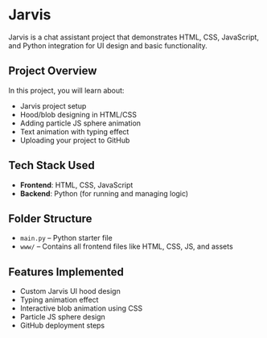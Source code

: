 # Jarvis

Jarvis is a chat assistant project that demonstrates HTML, CSS, JavaScript, and Python integration for UI design and basic functionality.

## Project Overview

In this project, you will learn about:
- Jarvis project setup
- Hood/blob designing in HTML/CSS
- Adding particle JS sphere animation
- Text animation with typing effect
- Uploading your project to GitHub

## Tech Stack Used
- **Frontend**: HTML, CSS, JavaScript  
- **Backend**: Python (for running and managing logic)

## Folder Structure
- `main.py` – Python starter file
- `www/` – Contains all frontend files like HTML, CSS, JS, and assets

## Features Implemented
- Custom Jarvis UI hood design
- Typing animation effect
- Interactive blob animation using CSS
- Particle JS sphere design
- GitHub deployment steps
